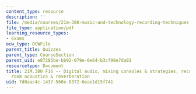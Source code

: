 ```yaml
---
content_type: resource
description: ''
file: /media/courses/21m-380-music-and-technology-recording-techniques-and-audio-production-fall-2016/7d0aac4c1437560e83726eae1d15f741_MIT21M_380F16_quiz_qz3_soln.pdf
file_type: application/pdf
learning_resource_types:
- Exams
ocw_type: OCWFile
parent_title: Quizzes
parent_type: CourseSection
parent_uid: e87285be-bb92-079e-0e64-b3cf98e7da01
resourcetype: Document
title: 21M.380 F16 -- Digital audio, mixing consoles & strategies, recording sessions,
  room acoustics & reverberation
uid: 7d0aac4c-1437-560e-8372-6eae1d15f741
---
```

